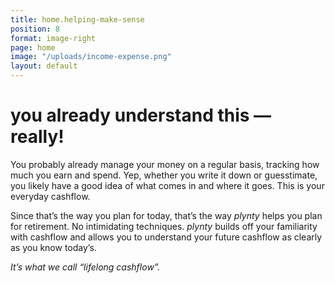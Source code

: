 ```yaml
---
title: home.helping-make-sense
position: 8
format: image-right
page: home
image: "/uploads/income-expense.png"
layout: default
---
```


# you already understand this — really! 
You probably already manage your money on a regular basis, tracking how much you earn and 
spend. Yep, whether you write it down or guesstimate, you likely have a good idea of what 
comes in and where it goes. This is your everyday cashflow.

Since that’s the way you plan for today, that’s the way *plynty* helps you plan for retirement. No 
intimidating techniques. *plynty* builds off your familiarity with cashflow and allows you to 
understand your future cashflow as clearly as you know today’s.

*It’s what we call “lifelong cashflow”.*


